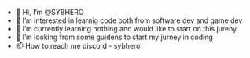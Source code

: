 - 👋 Hi, I’m @SYBHERO
- 👀 I’m interested in learnig code both from software dev and game dev 
- 🌱 I’m currently learning nothing and would like to start on this jureny 
- 💞️ I’m looking from some guidens to start my jurney in coding
- 📫 How to reach me discord - sybhero

<!---
SYBHERO/SYBHERO is a ✨ special ✨ repository because its `README.md` (this file) appears on your GitHub profile.
You can click the Preview link to take a look at your changes.
--->
